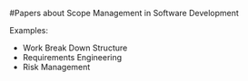 #Papers about Scope Management in Software Development

Examples:
* Work Break Down Structure
* Requirements Engineering
* Risk Management